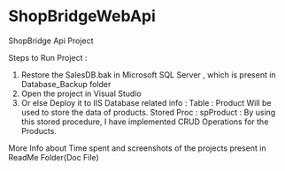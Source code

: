 # ShopBridgeWebApi

ShopBridge Api Project

Steps to Run Project : 
1)	Restore the SalesDB.bak in Microsoft SQL Server , which is present in Database_Backup folder
2)	Open the project in Visual Studio
3)	Or else Deploy it to IIS 
Database related info : 
Table : Product 
	Will be used to store the data of products.
Stored Proc : spProduct : 
	By using this stored procedure, I have implemented CRUD Operations for the Products.

More Info about Time spent and screenshots of the projects present in ReadMe Folder(Doc File)

